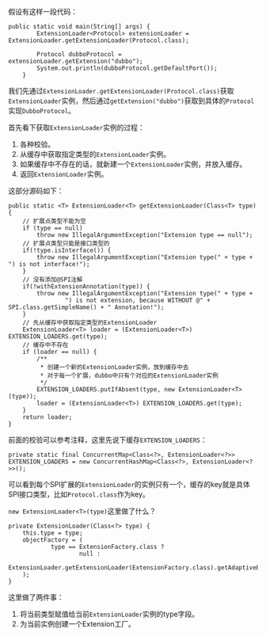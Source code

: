 假设有这样一段代码：

```
public static void main(String[] args) {
        ExtensionLoader<Protocol> extensionLoader = ExtensionLoader.getExtensionLoader(Protocol.class);

        Protocol dubboProtocol = extensionLoader.getExtension("dubbo");
        System.out.println(dubboProtocol.getDefaultPort());
    }
```

我们先通过`ExtensionLoader.getExtensionLoader(Protocol.class)`获取`ExtensionLoader`实例，然后通过`getExtension("dubbo")`获取到具体的`Protocol`实现`DubboProtocol`。

首先看下获取`ExtensionLoader`实例的过程：

1. 各种校验。
2. 从缓存中获取指定类型的`ExtensionLoader`实例。
3. 如果缓存中不存在的话，就新建一个`ExtensionLoader`实例，并放入缓存。
4. 返回`ExtensionLoader`实例。

这部分源码如下：

```
public static <T> ExtensionLoader<T> getExtensionLoader(Class<T> type) {
    // 扩展点类型不能为空
    if (type == null)
        throw new IllegalArgumentException("Extension type == null");
    // 扩展点类型只能是接口类型的
    if(!type.isInterface()) {
        throw new IllegalArgumentException("Extension type(" + type + ") is not interface!");
    }
    // 没有添加@SPI注解
    if(!withExtensionAnnotation(type)) {
        throw new IllegalArgumentException("Extension type(" + type + 
                ") is not extension, because WITHOUT @" + SPI.class.getSimpleName() + " Annotation!");
    }
    // 先从缓存中获取指定类型的ExtensionLoader
    ExtensionLoader<T> loader = (ExtensionLoader<T>) EXTENSION_LOADERS.get(type);
    // 缓存中不存在
    if (loader == null) {
        /**
         * 创建一个新的ExtensionLoader实例，放到缓存中去
         * 对于每一个扩展，dubbo中只有个对应的ExtensionLoader实例
         */
        EXTENSION_LOADERS.putIfAbsent(type, new ExtensionLoader<T>(type));
        loader = (ExtensionLoader<T>) EXTENSION_LOADERS.get(type);
    }
    return loader;
}
```

前面的校验可以参考注释，这里先说下缓存`EXTENSION_LOADERS`：

```
private static final ConcurrentMap<Class<?>, ExtensionLoader<?>> EXTENSION_LOADERS = new ConcurrentHashMap<Class<?>, ExtensionLoader<?>>();
```

可以看到每个SPI扩展的`ExtensionLoader`的实例只有一个，缓存的key就是具体SPI接口类型，比如`Protocol.class`作为key。

`new ExtensionLoader<T>(type)`这里做了什么？

```
private ExtensionLoader(Class<?> type) {
    this.type = type;
    objectFactory = (
            type == ExtensionFactory.class ?
                    null :
                    ExtensionLoader.getExtensionLoader(ExtensionFactory.class).getAdaptiveExtension()
    );
}
```

这里做了两件事：

1. 将当前类型赋值给当前`ExtensionLoader`实例的type字段。
2. 为当前实例创建一个Extension工厂。